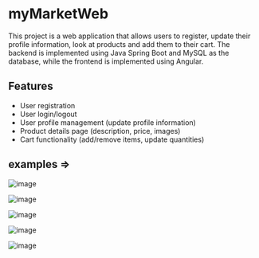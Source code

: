 # myMarketWeb
This project is a web application that allows users to register, update their profile information, look at products and add them to their cart. The backend is implemented using Java Spring Boot and MySQL as the database, while the frontend is implemented using Angular.

## Features
- User registration
- User login/logout
- User profile management (update profile information)
- Product details page (description, price, images)
- Cart functionality (add/remove items, update quantities)


## examples =>

![image](https://user-images.githubusercontent.com/75622732/224502718-5993db71-1a30-4869-adaa-ef3a3f3e2eec.png)


![image](https://user-images.githubusercontent.com/75622732/224502736-57bc3a31-9627-464b-a5c9-ab9a27a39839.png)


![image](https://user-images.githubusercontent.com/75622732/224502645-7171a16d-a821-4ec6-97dd-9b50f17eb96e.png)


![image](https://user-images.githubusercontent.com/75622732/224502703-9b0da904-661f-4ed9-a0af-fe643481128f.png)


![image](https://user-images.githubusercontent.com/75622732/224503530-47b219a3-9191-48d8-8dbd-4e6a76e47c58.png)

